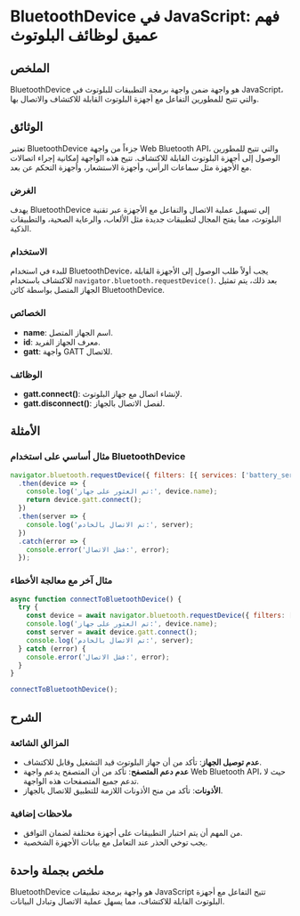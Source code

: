 <!--
Meta Description: # BluetoothDevice في JavaScript: فهم عميق لوظائف البلوتوث ## الملخص BluetoothDevice هو واجهة ضمن واجهة برمجة التطبيقات للبلوتوث في JavaScript، والتي ت...
Meta Keywords: bluetoothdevice, البلوتوث, الاتصال, واجهة, gatt
-->

# BluetoothDevice في JavaScript: فهم عميق لوظائف البلوتوث

## الملخص
BluetoothDevice هو واجهة ضمن واجهة برمجة التطبيقات للبلوتوث في JavaScript، والتي تتيح للمطورين التفاعل مع أجهزة البلوتوث القابلة للاكتشاف والاتصال بها.

## الوثائق
تعتبر BluetoothDevice جزءاً من واجهة Web Bluetooth API، والتي تتيح للمطورين الوصول إلى أجهزة البلوتوث القابلة للاكتشاف. تتيح هذه الواجهة إمكانية إجراء اتصالات مع الأجهزة مثل سماعات الرأس، وأجهزة الاستشعار، وأجهزة التحكم عن بعد.

### الغرض
يهدف BluetoothDevice إلى تسهيل عملية الاتصال والتفاعل مع الأجهزة عبر تقنية البلوتوث، مما يفتح المجال لتطبيقات جديدة مثل الألعاب، والرعاية الصحية، والتطبيقات الذكية.

### الاستخدام
للبدء في استخدام BluetoothDevice، يجب أولاً طلب الوصول إلى الأجهزة القابلة للاكتشاف باستخدام `navigator.bluetooth.requestDevice()`. بعد ذلك، يتم تمثيل الجهاز المتصل بواسطة كائن BluetoothDevice.

### الخصائص
- **name**: اسم الجهاز المتصل.
- **id**: معرف الجهاز الفريد.
- **gatt**: واجهة GATT للاتصال.
  
### الوظائف
- **gatt.connect()**: لإنشاء اتصال مع جهاز البلوتوث.
- **gatt.disconnect()**: لفصل الاتصال بالجهاز.

## الأمثلة
### مثال أساسي على استخدام BluetoothDevice
```javascript
navigator.bluetooth.requestDevice({ filters: [{ services: ['battery_service'] }] })
  .then(device => {
    console.log('تم العثور على جهاز:', device.name);
    return device.gatt.connect();
  })
  .then(server => {
    console.log('تم الاتصال بالخادم:', server);
  })
  .catch(error => {
    console.error('فشل الاتصال:', error);
  });
```

### مثال آخر مع معالجة الأخطاء
```javascript
async function connectToBluetoothDevice() {
  try {
    const device = await navigator.bluetooth.requestDevice({ filters: [{ services: ['heart_rate'] }] });
    console.log('تم العثور على جهاز:', device.name);
    const server = await device.gatt.connect();
    console.log('تم الاتصال بالخادم:', server);
  } catch (error) {
    console.error('فشل الاتصال:', error);
  }
}

connectToBluetoothDevice();
```

## الشرح
### المزالق الشائعة
- **عدم توصيل الجهاز**: تأكد من أن جهاز البلوتوث قيد التشغيل وقابل للاكتشاف.
- **عدم دعم المتصفح**: تأكد من أن المتصفح يدعم واجهة Web Bluetooth API، حيث لا تدعم جميع المتصفحات هذه الواجهة.
- **الأذونات**: تأكد من منح الأذونات اللازمة للتطبيق للاتصال بالجهاز.

### ملاحظات إضافية
- من المهم أن يتم اختبار التطبيقات على أجهزة مختلفة لضمان التوافق.
- يجب توخي الحذر عند التعامل مع بيانات الأجهزة الشخصية.

## ملخص بجملة واحدة
BluetoothDevice هو واجهة برمجة تطبيقات JavaScript تتيح التفاعل مع أجهزة البلوتوث القابلة للاكتشاف، مما يسهل عملية الاتصال وتبادل البيانات.